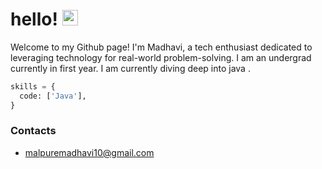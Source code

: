 # hello! <img src="https://media.giphy.com/media/hvRJCLFzcasrR4ia7z/giphy.gif" width="25px">

Welcome to my Github page! I'm Madhavi, a tech enthusiast dedicated to leveraging technology for real-world problem-solving. I am an undergrad currently in first year. I am currently diving deep into java . 

```python
skills = {
  code: ['Java'], 
}
```

### Contacts
* malpuremadhavi10@gmail.com
